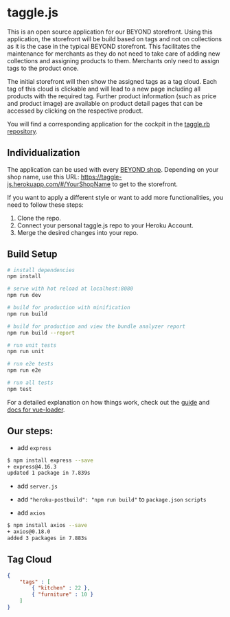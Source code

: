 # taggle.js

This is an open source application for our BEYOND storefront. Using this application, the storefront will be build based on tags and not on collections as it is the case in the typical BEYOND storefront. This facilitates the maintenance for merchants as they do not need to take care of adding new collections and assigning products to them. Merchants only need to assign tags to the product once.  

The initial storefront will then show the assigned tags as a tag cloud. Each tag of this cloud is clickable and will lead to a new page including all products with the required tag. Further product information (such as price and product image) are available on product detail pages that can be accessed by clicking on the respective product.

You will find a corresponding application for the cockpit in the [taggle.rb repository](https://github.com/ePages-de/taggle.rb).

## Individualization

The application can be used with every [BEYOND shop](https://signup.beyondshop.cloud/). Depending on your shop name, use this URL: https://taggle-js.herokuapp.com/#/YourShopName to get to the storefront.

If you want to apply a different style or want to add more functionalities, you need to follow these steps:

1. Clone the repo.
2. Connect your personal taggle.js repo to your Heroku Account.
3. Merge the desired changes into your repo.

## Build Setup

``` bash
# install dependencies
npm install

# serve with hot reload at localhost:8080
npm run dev

# build for production with minification
npm run build

# build for production and view the bundle analyzer report
npm run build --report

# run unit tests
npm run unit

# run e2e tests
npm run e2e

# run all tests
npm test
```

For a detailed explanation on how things work, check out the [guide](http://vuejs-templates.github.io/webpack/) and [docs for vue-loader](http://vuejs.github.io/vue-loader).



## Our steps:


* add `express`
```bash
$ npm install express --save
+ express@4.16.3
updated 1 package in 7.839s
```

* add `server.js`

* add `"heroku-postbuild": "npm run build"` to `package.json` `scripts`

* add `axios`

```bash
$ npm install axios --save
+ axios@0.18.0
added 3 packages in 7.883s
```


## Tag Cloud

```json
{
    "tags" : [
        { "kitchen" : 22 },
        { "furniture" : 10 }
    ]
}
```
